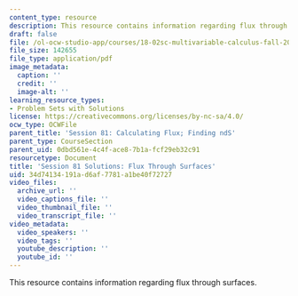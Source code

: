 ```yaml
---
content_type: resource
description: This resource contains information regarding flux through surfaces.
draft: false
file: /ol-ocw-studio-app/courses/18-02sc-multivariable-calculus-fall-2010/34d74134191ad6af7781a1be40f72727_MIT18_02SC_pb_81_comb.pdf
file_size: 142655
file_type: application/pdf
image_metadata:
  caption: ''
  credit: ''
  image-alt: ''
learning_resource_types:
- Problem Sets with Solutions
license: https://creativecommons.org/licenses/by-nc-sa/4.0/
ocw_type: OCWFile
parent_title: 'Session 81: Calculating Flux; Finding ndS'
parent_type: CourseSection
parent_uid: 0dbd561e-4c4f-ace8-7b1a-fcf29eb32c91
resourcetype: Document
title: 'Session 81 Solutions: Flux Through Surfaces'
uid: 34d74134-191a-d6af-7781-a1be40f72727
video_files:
  archive_url: ''
  video_captions_file: ''
  video_thumbnail_file: ''
  video_transcript_file: ''
video_metadata:
  video_speakers: ''
  video_tags: ''
  youtube_description: ''
  youtube_id: ''
---
```

This resource contains information regarding flux through surfaces.